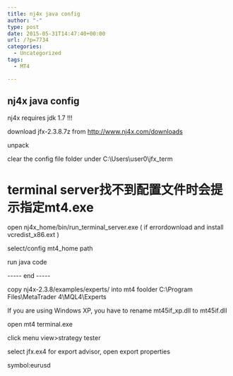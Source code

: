 ```yaml
---
title: nj4x java config
author: "-"
type: post
date: 2015-05-31T14:47:40+00:00
url: /?p=7734
categories:
  - Uncategorized
tags:
  - MT4

---
```

## nj4x java config
nj4x requires jdk 1.7 !!!

download jfx-2.3.8.7z from http://www.nj4x.com/downloads

unpack

clear the config file folder under C:\Users\user0\jfx_term

# terminal server找不到配置文件时会提示指定mt4.exe

open nj4x_home/bin/run_terminal_server.exe ( if errordownload and install vcredist_x86.ext )

select/config mt4_home path

run java code

----- end -----

copy nj4x-2.3.8/examples/experts/ into mt4 foolder C:\Program Files\MetaTrader 4\MQL4\Experts

If you are using Windows XP, you have to rename mt45if_xp.dll to mt45if.dll

open mt4 terminal.exe

click menu view>strategy tester

select jfx.ex4 for export advisor, open export properties

symbol:eurusd

